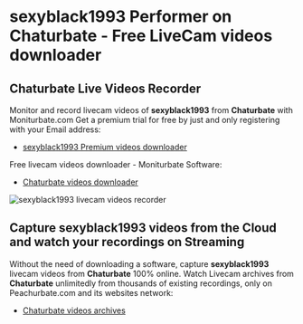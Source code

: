 # sexyblack1993 Performer on Chaturbate - Free LiveCam videos downloader

## Chaturbate Live Videos Recorder

Monitor and record livecam videos of **sexyblack1993** from **Chaturbate** with Moniturbate.com
Get a premium trial for free by just and only registering with your Email address:
* [sexyblack1993 Premium videos downloader](https://moniturbate.com/request-demo-licence-key.html)

Free livecam videos downloader - Moniturbate Software:
* [Chaturbate videos downloader](https://moniturbate.com/moniturbate-download-software.html)

![sexyblack1993 livecam videos recorder](https://peachurnet.com/templates/moniturbate-software.png)


## Capture sexyblack1993 videos from the Cloud and watch your recordings on Streaming

Without the need of downloading a software, capture **sexyblack1993** livecam videos from **Chaturbate** 100% online.
Watch Livecam archives from **Chaturbate** unlimitedly from thousands of existing recordings, only on Peachurbate.com and its websites network:
* [Chaturbate videos archives](https://peachurnet.com/)